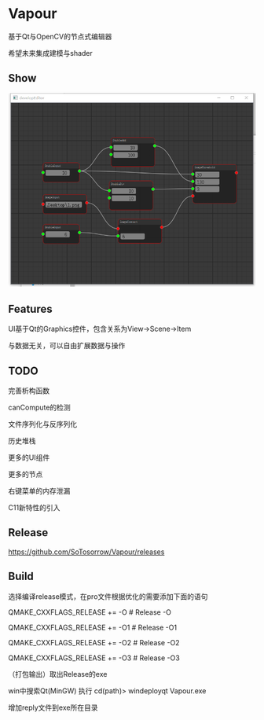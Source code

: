 # Vapour
基于Qt与OpenCV的节点式编辑器

希望未来集成建模与shader



## Show

![show1](\doc\show1.png)



## Features

UI基于Qt的Graphics控件，包含关系为View->Scene->Item

与数据无关，可以自由扩展数据与操作



## TODO

完善析构函数

canCompute的检测

文件序列化与反序列化

历史堆栈

更多的UI组件

更多的节点

右键菜单的内存泄漏

C11新特性的引入



## Release

https://github.com/SoTosorrow/Vapour/releases



## Build

选择编译release模式，在pro文件根据优化的需要添加下面的语句

QMAKE_CXXFLAGS_RELEASE += -O # Release -O

QMAKE_CXXFLAGS_RELEASE += -O1 # Release -O1

QMAKE_CXXFLAGS_RELEASE += -O2 # Release -O2

QMAKE_CXXFLAGS_RELEASE += -O3 # Release -O3


（打包输出）取出Release的exe

win中搜索Qt(MinGW) 执行 cd(path)> windeployqt Vapour.exe

增加reply文件到exe所在目录





